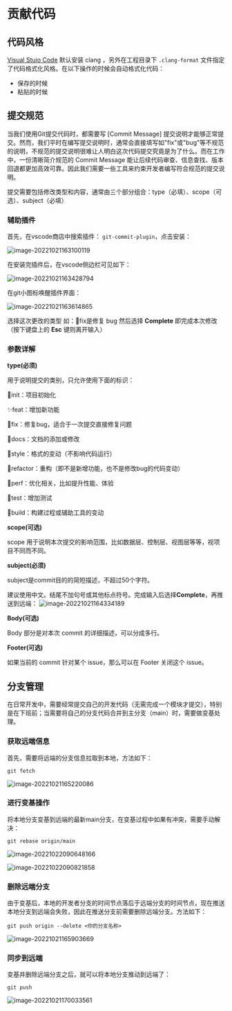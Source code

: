# 贡献代码

## 代码风格

[Visual Stuio Code](https://azure.microsoft.com/zh-cn/products/visual-studio-code/) 默认安装 clang ，另外在工程目录下 `.clang-format` 文件指定了代码格式化风格。在以下操作的时候会自动格式化代码：

- 保存的时候
- 粘贴的时候

## 提交规范

当我们使用Git提交代码时，都需要写 [Commit Message] 提交说明才能够正常提交。然而，我们平时在编写提交说明时，通常会直接填写如"fix"或"bug"等不规范的说明，不规范的提交说明很难让人明白这次代码提交究竟是为了什么。而在工作中，一份清晰简介规范的 Commit Message 能让后续代码审查、信息查找、版本回退都更加高效可靠。因此我们需要一些工具来约束开发者编写符合规范的提交说明。

提交需要包括修改类型和内容，通常由三个部分组合：type（必填）、scope（可选）、subject（必填）

### 辅助插件

首先，在vscode商店中搜索插件： `git-commit-plugin`，点击安装：

![image-20221021163100119](./image/image-20221021163100119.png)

在安装完插件后，在vscode侧边栏可见如下：

![image-20221021163428794](./image/image-20221021163428794.png)

在git小图标唤醒插件界面：

![image-20221021163614865](./image/image-20221021163614865.png)

选择这次更改的类型 如：🐞fix是修复 bug 然后选择 **Complete** 即完成本次修改（按下键盘上的 **Esc** 键则离开输入）

### 参数详解

**type(必须)**

用于说明提交的类别，只允许使用下面的标识：

🎉init：项目初始化

✨feat：增加新功能

🐞fix：修复bug，适合于一次提交直接修复问题

📃docs：文档的添加或修改

🌈style：格式的变动（不影响代码运行）

🦄refactor：重构（即不是新增功能，也不是修改bug的代码变动）

🎈perf：优化相关，比如提升性能、体验

🧪test：增加测试

🔧build：构建过程或辅助工具的变动

**scope(可选)**

scope 用于说明本次提交的影响范围，比如数据层、控制层、视图层等等，视项目不同而不同。

**subject(必须)**

subject是commit目的的简短描述，不超过50个字符。

建议使用中文。结尾不加句号或其他标点符号。完成输入后选择**Complete**，再推送到远端：
![image-20221021164334189](./image/image-20221021164334189.png)

**Body(可选)**

Body 部分是对本次 commit 的详细描述，可以分成多行。

**Footer(可选)**

如果当前的 commit 针对某个 issue，那么可以在 Footer 关闭这个 issue。

## 分支管理

在日常开发中，需要经常提交自己的开发代码（无需完成一个模块才提交），特别是在下班前；当需要将自己的分支代码合并到主分支（main）时，需要做变基处理。

### 获取远端信息

首先，需要将远端的分支信息拉取到本地，方法如下：

```
git fetch
```

![image-20221021165220086](./image/image-20221021165220086.png)

### 进行变基操作

将本地分支变基到远端的最新main分支，在变基过程中如果有冲突，需要手动解决：

```
git rebase origin/main
```

![image-20221022090648166](./image/image-20221022090648166.png)

![image-20221022090821858](./image/image-20221022090821858.png)

### 删除远端分支

由于变基后，本地的开发者分支的时间节点落后于远端分支的时间节点，现在推送本地分支到远端会失败，因此在推送分支前需要删除远端分支。方法如下：

```
git push origin --delete <你的分支名称>
```

![image-20221021165903669](./image/image-20221021165903669.png)

### 同步到远端

变基并删除远端分支之后，就可以将本地分支推动到远端了：

```
git push
```

![image-20221021170033561](./image/image-20221021170033561.png)
